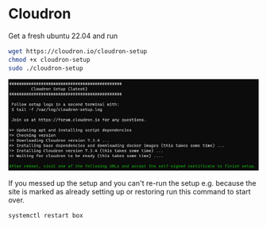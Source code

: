 # Cloudron

Get a fresh ubuntu 22.04 and run

``` sh
wget https://cloudron.io/cloudron-setup
chmod +x cloudron-setup
sudo ./cloudron-setup
```

![cloudron-setup](_cloudron1.png)

If you messed up the setup and you can't re-run the setup e.g. because the site is marked as already setting up or restoring run this command to start over.

``` sh
systemctl restart box
```
